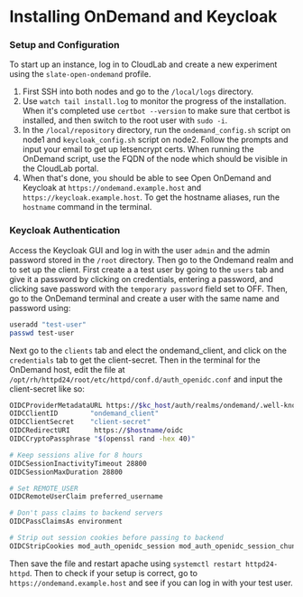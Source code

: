 # Installing OnDemand and Keycloak 

### Setup and Configuration

To start up an instance, log in to CloudLab and create a new experiment using the `slate-open-ondemand` profile.

1. First SSH into both nodes and go to the `/local/logs` directory.
2. Use `watch tail install.log` to monitor the progress of the installation. When it's completed use `certbot --version` to make sure that certbot is installed, and then switch to the root user with `sudo -i`.
3. In the `/local/repository` directory, run the `ondemand_config.sh` script on node1 and `keycloak_config.sh` script on node2. Follow the prompts and input your email to get up letsencrypt certs. When running the OnDemand script, use the FQDN of the node which should be visible in the CloudLab portal.
4.   When that's done, you should be able to see Open OnDemand and Keycloak at `https://ondemand.example.host` and `https://keycloak.example.host`. To get the hostname aliases, run the `hostname` command in the terminal.

### Keycloak Authentication

Access the Keycloak GUI and log in with the user `admin` and the admin password stored in the `/root` directory. Then go to the Ondemand realm and to set up the client. First create a a test user by going to the `users` tab and give it a password by clicking on credentials, entering a password, and clicking save password with the `temporary password` field set to OFF. Then, go to the OnDemand terminal and create a user with the same name and password using:

```bash
useradd "test-user"
passwd test-user
```

Next go to the `clients` tab and elect the ondemand_client, and click on the `credentials` tab to get the client-secret. Then in the terminal for the OnDemand host, edit the file at `/opt/rh/httpd24/root/etc/httpd/conf.d/auth_openidc.conf` and input the client-secret like so:

```bash
OIDCProviderMetadataURL https://$kc_host/auth/realms/ondemand/.well-known/openid-configuration
OIDCClientID        "ondemand_client"
OIDCClientSecret    "client-secret"
OIDCRedirectURI      https://$hostname/oidc
OIDCCryptoPassphrase "$(openssl rand -hex 40)"

# Keep sessions alive for 8 hours
OIDCSessionInactivityTimeout 28800
OIDCSessionMaxDuration 28800

# Set REMOTE_USER
OIDCRemoteUserClaim preferred_username

# Don't pass claims to backend servers
OIDCPassClaimsAs environment

# Strip out session cookies before passing to backend
OIDCStripCookies mod_auth_openidc_session mod_auth_openidc_session_chunks mod_auth_openidc_session_0 mod_auth_openidc_session_1
```

Then save the file and restart apache using `systemctl restart httpd24-httpd`. Then to check if your setup is correct, go to `https://ondemand.example.host` and see if you can log in with your test user.
